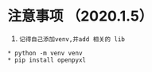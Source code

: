 # 注意事项 （2020.1.5）

1. `记得自己添加venv,并add 相关的 lib`
```
* python -m venv venv
* pip install openpyxl
```